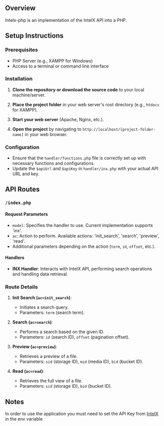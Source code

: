 
## Overview
Intelx-php is an implementation of the IntelX API into a PHP.

## Setup Instructions

### Prerequisites

- PHP Server (e.g., XAMPP for Windows)
- Access to a terminal or command line interface

### Installation

1. **Clone the repository or download the source code** to your local machine/server.

2. **Place the project folder** in your web server's root directory (e.g., `htdocs` for XAMPP).

3. **Start your web server** (Apache, Nginx, etc.).

4. **Open the project** by navigating to `http://localhost/[project-folder-name]` in your web browser.

### Configuration

- Ensure that the `handler/functions.php` file is correctly set up with necessary functions and configurations.
- Update the `$apiUrl` and `$apiKey` in `handler/inx.php` with your actual API URL and key.

## API Routes

### `/index.php`

#### Request Parameters

- `model`: Specifies the handler to use. Current implementation supports 'inx'.
- `ac`: Action to perform. Available actions: 'init_search', 'search', 'preview', 'read'.
- Additional parameters depending on the action (`term`, `id`, `offset`, etc.).

#### Handlers

- **INX Handler**: Interacts with IntelX API, performing search operations and handling data retrieval.

### Route Details

1. **Init Search (`ac=init_search`)**: 
   - Initiates a search query.
   - Parameters: `term` (search term).

2. **Search (`ac=search`)**:
   - Performs a search based on the given ID.
   - Parameters: `id` (search ID), `offset` (pagination offset).

3. **Preview (`ac=preview`)**:
   - Retrieves a preview of a file.
   - Parameters: `sid` (storage ID), `mid` (media ID), `bid` (bucket ID).

4. **Read (`ac=read`)**:
   - Retrieves the full view of a file.
   - Parameters: `sid` (storage ID), `bid` (bucket ID).

## Notes
In order to use the application you must need to set the API Key from [IntelX](https://intelx.io/) in the env variable
